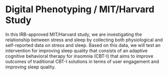 # Digital Phenotyping / MIT/Harvard Study

In this IRB-approved MIT/Harvard study, we are investigating the relationship between stress and sleep by collecting both physiological and self-reported data on stress and sleep. Based on this data, we will test an intervention for improving sleep quality that consists of an adaptive cognitive behavioral therapy for insomnia (CBT-I) that aims to improve outcomes of traditional CBT-I solutions in terms of user engagement and improving sleep quality.
